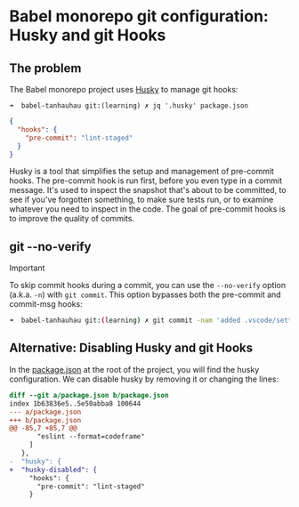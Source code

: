 # Babel monorepo git configuration: Husky and git Hooks

## The problem 

The Babel monorepo project uses [Husky](https://typicode.github.io/husky) to manage git hooks:

`➜  babel-tanhauhau git:(learning) ✗ jq '.husky' package.json`
```json
{
  "hooks": {
    "pre-commit": "lint-staged"
  }
}
```

Husky is a tool that simplifies the setup and management of pre-commit hooks. 
The pre-commit hook is run first, before you even type in a commit message. 
It's used to inspect the snapshot that's about to be committed, to see if you've forgotten something, 
to make sure tests run, or to examine whatever you need to inspect in the code.
The goal of pre-commit hooks is to improve the quality of commits. 

## git --no-verify

> [!IMPORTANT]
> To skip commit hooks during a commit, you can use the `--no-verify` option (a.k.a. `-n`) 
with `git commit`. This option bypasses both the pre-commit and commit-msg hooks:
>
> ```sh
> ➜  babel-tanhauhau git:(learning) ✗ git commit -nam 'added .vscode/settings.json to allow typescript annotations > in  .js extension'
> ```

## Alternative: Disabling Husky and git Hooks 

In the [package.json](https://github.com/ULL-ESIT-PL/babel-tanhauhau/blob/master/package.json#L88-L92) at the root of the project, you will find the husky configuration. We can disable husky by removing it or changing the lines:

```diff
diff --git a/package.json b/package.json
index 1b63836e5..5e50abba8 100644
--- a/package.json
+++ b/package.json
@@ -85,7 +85,7 @@
       "eslint --format=codeframe"
     ]
   },
-  "husky": {
+  "husky-disabled": {
     "hooks": {
       "pre-commit": "lint-staged"
     }
```